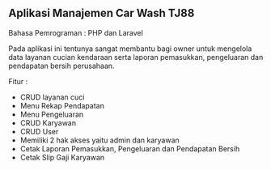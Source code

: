 ## Aplikasi Manajemen Car Wash TJ88

Bahasa Pemrograman : PHP dan Laravel

Pada aplikasi ini tentunya sangat membantu bagi owner untuk mengelola data
layanan cucian kendaraan serta laporan pemasukkan, pengeluaran dan pendapatan bersih
perusahaan.

Fitur :

-   CRUD layanan cuci
-   Menu Rekap Pendapatan
-   Menu Pengeluaran
-   CRUD Karyawan
-   CRUD User
-   Memiliki 2 hak akses yaitu admin dan karyawan
-   Cetak Laporan Pemasukkan, Pengeluaran dan Pendapatan Bersih
-   Cetak Slip Gaji Karyawan
